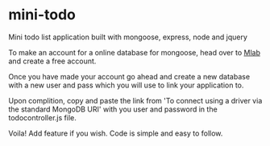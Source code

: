 # mini-todo
Mini todo list application built with mongoose, express, node and jquery


To make an account for a online database for mongoose, head over to [Mlab](http://www.mlab.com) and create a free account. 

Once you have made your account go ahead and create a new database with a new user and pass which you will use to link your application to. 

Upon complition, copy and paste the link from 'To connect using a driver via the standard MongoDB URI' with you user and password in the todocontroller.js file.

Voila! Add feature if you wish. Code is simple and easy to follow. 
